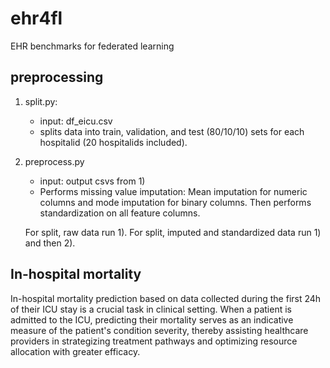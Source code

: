 # ehr4fl
EHR benchmarks for federated learning

## preprocessing
1. split.py:
   - input: df_eicu.csv
   - splits data into train, validation, and test (80/10/10) sets for each hospitalid (20 hospitalids included).
2. preprocess.py
   - input: output csvs from 1)
   - Performs missing value imputation: Mean imputation for numeric columns and mode imputation for binary columns. Then performs standardization on all feature columns.
  
   For split, raw data run 1).
   For split, imputed and standardized data run 1) and then 2). 

##  In-hospital mortality

In-hospital mortality prediction based on data collected during the first 24h of their ICU stay is a crucial task in clinical setting. When a patient is admitted to the ICU, predicting their mortality serves as an indicative measure of the patient's condition severity, thereby assisting healthcare providers in strategizing treatment pathways and optimizing resource allocation with greater efficacy.
